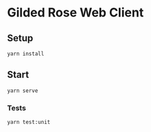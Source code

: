 # Gilded Rose Web Client

## Setup
```
yarn install
```

## Start
```
yarn serve
```

### Tests
```
yarn test:unit
```
